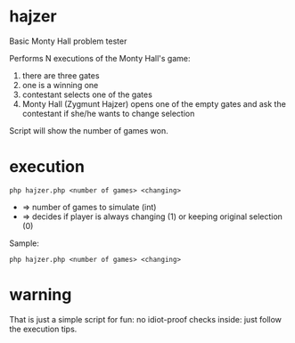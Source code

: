 # hajzer
Basic Monty Hall problem tester

Performs N executions of the Monty Hall's game:
1) there are three gates
2) one is a winning one
3) contestant selects one of the gates
4) Monty Hall (Zygmunt Hajzer) opens one of the empty gates and ask the contestant if she/he wants to change selection

Script will show the number of games won.

execution
=========

```
php hajzer.php <number of games> <changing>
```

* <number of games> => number of games to simulate (int)
* <changing> => decides if player is always changing (1) or keeping original selection (0)

Sample:
```
php hajzer.php <number of games> <changing>
```

warning
=======

That is just a simple script for fun: no idiot-proof checks inside: just follow the execution tips.
